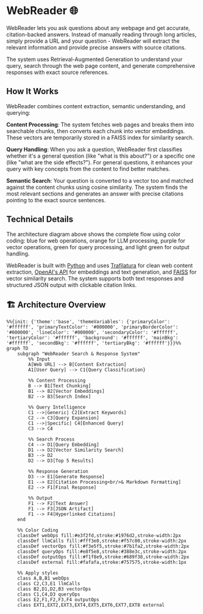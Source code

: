 # WebReader 🌐

WebReader lets you ask questions about any webpage and get accurate, citation-backed answers. Instead of manually reading through long articles, simply provide a URL and your question - WebReader will extract the relevant information and provide precise answers with source citations.

The system uses Retrieval-Augmented Generation to understand your query, search through the web page content, and generate comprehensive responses with exact source references.

## How It Works

WebReader combines content extraction, semantic understanding, and querying:

**Content Processing**: The system fetches web pages and breaks them into searchable chunks, then converts each chunk into vector embeddings. These vectors are temporarily stored in a FAISS index for similarity search.

**Query Handling**: When you ask a question, WebReader first classifies whether it's a general question (like "what is this about?") or a specific one (like "what are the side effects?"). For general questions, it enhances your query with key concepts from the content to find better matches.

**Semantic Search**: Your question is converted to a vector too and matched against the content chunks using cosine similarity. The system finds the most relevant sections and generates an answer with precise citations pointing to the exact source sentences.

## Technical Details

The architecture diagram above shows the complete flow using color coding: blue for web operations, orange for LLM processing, purple for vector operations, green for query processing, and light green for output handling.

WebReader is built with [Python](https://www.python.org/) and uses [Trafilatura](https://trafilatura.readthedocs.io/en/latest/) for clean web content extraction, [OpenAI's API](https://platform.openai.com/docs/) for embeddings and text generation, and [FAISS](https://faiss.ai/) for vector similarity search. The system supports both text responses and structured JSON output with clickable citation links.

## 🏗️ Architecture Overview

```mermaid
%%{init: {'theme':'base', 'themeVariables': {'primaryColor': '#ffffff', 'primaryTextColor': '#000000', 'primaryBorderColor': '#000000', 'lineColor': '#000000', 'secondaryColor': '#ffffff', 'tertiaryColor': '#ffffff', 'background': '#ffffff', 'mainBkg': '#ffffff', 'secondBkg': '#ffffff', 'tertiaryBkg': '#ffffff'}}}%%
graph TD
    subgraph "WebReader Search & Response System"
        %% Input
        A[Web URL] --> B[Content Extraction]
        A1[User Query] --> C1{Query Classification}
        
        %% Content Processing
        B --> B1[Text Chunking]
        B1 --> B2[Vector Embeddings]
        B2 --> B3[Search Index]
        
        %% Query Intelligence
        C1 -->|Generic| C2[Extract Keywords]
        C2 --> C3[Query Expansion]
        C1 -->|Specific| C4[Enhanced Query]
        C3 --> C4
        
        %% Search Process
        C4 --> D1[Query Embedding]
        D1 --> D2[Vector Similarity Search]
        B3 --> D2
        D2 --> D3[Top 5 Results]
        
        %% Response Generation
        D3 --> E1[Generate Response]
        E1 --> E2[Citation Processing<br/>& Markdown Formatting]
        E2 --> F1[Final Response]
        
        %% Output
        F1 --> F2[Text Answer]
        F1 --> F3[JSON Artifact]
        F1 --> F4[Hyperlinked Citations]
    end
    
    %% Color Coding
    classDef webOps fill:#e3f2fd,stroke:#1976d2,stroke-width:2px
    classDef llmCalls fill:#fff3e0,stroke:#f57c00,stroke-width:2px
    classDef vectorOps fill:#f3e5f5,stroke:#7b1fa2,stroke-width:2px
    classDef queryOps fill:#e8f5e8,stroke:#388e3c,stroke-width:2px
    classDef outputOps fill:#f1f8e9,stroke:#689f38,stroke-width:2px
    classDef external fill:#fafafa,stroke:#757575,stroke-width:1px
    
    %% Apply styles
    class A,B,B1 webOps
    class C2,C3,E1 llmCalls
    class B2,D1,D2,B3 vectorOps
    class C1,C4,D3 queryOps
    class E2,F1,F2,F3,F4 outputOps
    class EXT1,EXT2,EXT3,EXT4,EXT5,EXT6,EXT7,EXT8 external
```
